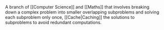 A branch of [[Computer Science]] and [[Maths]] that involves breaking down a complex problem into smaller overlapping subproblems and solving each subproblem only once, [[Cache|Caching]] the solutions to subproblems to avoid redundant computations.
